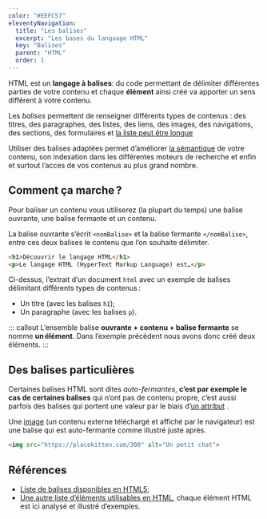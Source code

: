 ```yaml
---
color: "#EEFC57"
eleventyNavigation:
  title: "Les balises"
  excerpt: "Les bases du language HTML"
  key: "Balises"
  parent: "HTML"
  order: 1
---
```


HTML est un **langage à balises**: du code permettant de délimiter différentes parties de votre contenu et chaque **élément** ainsi créé va apporter un sens différent à votre contenu.

Les *balises* permettent de renseigner différents types de contenus : des titres, des paragraphes, des listes, des liens, des images, des navigations, des sections, des formulaires et [la liste peut être longue](http://html5doctor.com/element-index/)

Utiliser des balises adaptées permet d’améliorer [la sémantique](https://fr.wikipedia.org/wiki/HTML_s%C3%A9mantique) de votre contenu, son indexation dans les différentes moteurs de recherche et enfin et surtout l’acces de vos contenus au plus grand nombre.

## Comment ça marche ?

Pour baliser un contenu vous utiliserez (la plupart du temps) une balise ouvrante, une balise fermante et un contenu.

La balise ouvrante s’écrit `<nomBalise>` et la balise fermante `</nomBalise>`, entre ces deux balises le contenu que l’on souhaite délimiter.

``` html
<h1>Découvrir le langage HTML</h1>
<p>Le langage HTML (HyperText Markup Language) est…</p>
```

Ci-dessus, l’extrait d’un document `html` avec un exemple de balises délimitant différents types de contenus :

- Un titre (avec les balises `h1`);
- Un paragraphe (avec les balises `p`).

::: callout
L’ensemble balise **ouvrante + contenu + balise fermante** se nomme **un élément**. Dans l’exemple précédent nous avons donc créé deux éléments.
:::

## Des balises particulières

Certaines balises HTML sont dites *auto-fermantes*, **c’est par exemple le cas de certaines balises** qui n’ont pas de contenu propre, c’est aussi parfois des balises qui portent une valeur par le biais d’[un attribut](../les-attributs) .

Une [image](../les-images) (un contenu externe téléchargé et affiché par le navigateur) est une balise qui est auto-fermante comme illustré juste après.

```html
<img src="https://placekitten.com/300" alt="Un petit chat">
```


<!-- 
## Un petit exercice

1. Suivez ce [guide de mise en place d’un projet pour le web](../../pratique/nouveau-projet);
2. Donnez-moi votre recette préférée dans le fichier *index.html* (si vous manquez d’inspiration faîtes la recette de ce que vous venez de manger);


Une fois que vous avez terminé votre recette, vous pouvez aller consulter [ma version de la pizza quatre fromages](../recette). -->

## Références

- [Liste de balises disponibles en HTML5](https://developer.mozilla.org/fr/docs/Web/HTML/Element);
- [Une autre liste d’éléments utilisables en HTML](http://html5doctor.com/element-index/), chaque élément HTML est ici analysé et illustré d’exemples.
